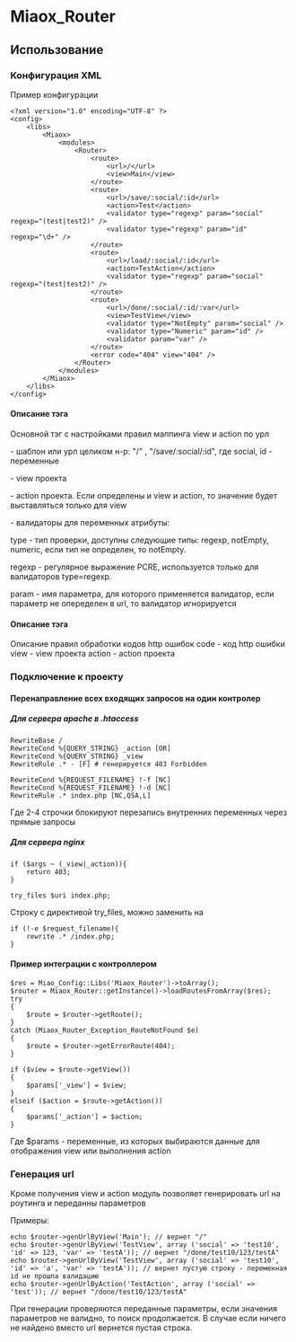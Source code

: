 Miaox_Router
============

Использование
-------------

### Конфигурация XML ###
Пример конфигурации

    <?xml version="1.0" encoding="UTF-8" ?>
    <config>
        <libs>
            <Miaox>
                <modules>
                    <Router>
                        <route>
                            <url>/</url>
                            <view>Main</view>
                        </route>
                        <route>
                            <url>/save/:social/:id</url>
                            <action>Test</action>
                            <validator type="regexp" param="social" regexp="(test|test2)" />
                            <validator type="regexp" param="id" regexp="\d+" />
                        </route>
                        <route>
                            <url>/load/:social/:id</url>
                            <action>TestAction</action>
                            <validator type="regexp" param="social" regexp="(test|test2)" />
                        </route>
                        <route>
                            <url>/done/:social/:id/:var</url>
                            <view>TestView</view>
                            <validator type="NotEmpty" param="social" />
                            <validator type="Numeric" param="id" />
                            <validator param="var" />
                        </route>
                        <error code="404" view="404" />
                    </Router>
                </modules>
            </Miaox>
        </libs>
    </config>

#### Описание тэга *<route>* ####

Основной тэг с настройками правил маппинга view и action по урл

*<url>* - шаблон или урл целиком н-р: "/" , "/save/:social/:id", где social, id - переменные

*<view>* - view проекта

*<action>* - action проекта. Если определены и view и action, то значение будет выставляться только для view

*<validator>* - валидаторы для переменных атрибуты:

type - тип проверки, доступны следующие типы: regexp, notEmpty, numeric, если тип не определен, то notEmpty.

regexp - регулярное выражение PCRE, используется только для валидаторов type=regexp.

param - имя параметра, для которого применяется валидатор, если параметр не опеределен в url, то валидатор игнорируется

#### Описание тэга *<error>* ####

Описание правил обработки кодов http ошибок
code - код http ошибки
view - view проекта
action - action проекта

### Подключение к проекту ###

#### Перенаправление всех входящих запросов на один контролер ####

##### Для сервера apache в .htaccess #####

    RewriteBase /
    RewriteCond %{QUERY_STRING} _action [OR]
    RewriteCond %{QUERY_STRING} _view
    RewriteRule .* - [F] # генерируется 403 Forbidden

    RewriteCond %{REQUEST_FILENAME} !-f [NC]
    RewriteCond %{REQUEST_FILENAME} !-d [NC]
    RewriteRule .* index.php [NC,QSA,L]

Где 2-4 строчки блокируют перезапись внутренних переменных через прямые запросы

##### Для сервера nginx #####

    if ($args ~ (_view|_action)){
        return 403;
    }

    try_files $uri index.php;

Строку с директивой try_files, можно заменить на

    if (!-e $request_filename){
        rewrite .* /index.php;
    }

#### Пример интеграции с контроллером ####

    $res = Miao_Config::Libs('Miaox_Router')->toArray();
    $router = Miaox_Router::getInstance()->loadRoutesFromArray($res);
    try
    {
        $route = $router->getRoute();
    }
    catch (Miaox_Router_Exception_RouteNotFound $e)
    {
        $route = $router->getErrorRoute(404);
    }

    if ($view = $route->getView())
    {
        $params['_view'] = $view;
    }
    elseif ($action = $route->getAction())
    {
        $params['_action'] = $action;
    }

Где $params - переменные, из которых выбираются данные для отображения view или выполнения action

### Генерация url ###

Кроме получения view и action модуль позволяет генерировать url на роутинга и переданны параметров

Примеры:

    echo $router->genUrlByView('Main'); // вернет "/"
    echo $router->genUrlByView('TestView', array ('social' => 'test10', 'id' => 123, 'var' => 'testA')); // вернет "/done/test10/123/testA"
    echo $router->genUrlByView('TestView', array ('social' => 'test10', 'id' => 'a', 'var' => 'testA')); // вернет пустую строку - переменная id не прошла валидацию
    echo $router->genUrlByAction('TestAction', array ('social' => 'test')); // вернет "/done/test10/123/testA"

При генерации проверяются переданные параметры, если значения параметров не валидно, то поиск продолжается.
В случае если ничего не найдено вместо url вернется пустая строка.

